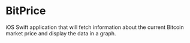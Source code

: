 # BitPrice

iOS Swift application that will fetch information about the current Bitcoin market price and display the data in a graph.